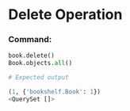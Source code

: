 # Delete Operation
### Command:
```python
book.delete()
Book.objects.all()

# Expected output

(1, {'bookshelf.Book': 1})
<QuerySet []>
